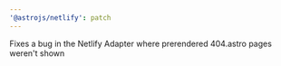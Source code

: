 ```yaml
---
'@astrojs/netlify': patch
---
```


Fixes a bug in the Netlify Adapter where prerendered 404.astro pages weren't shown
